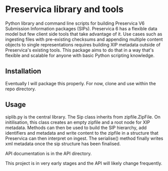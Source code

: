 # Preservica library and tools

Python library and command line scripts for building Preservica V6 Submission
Information packages (SIPs). Preservica 6 has a flexible data model but
few client side tools that take advantage of it. Use cases such as ingesting
files with pre-existing checksums and appending multiple content objects to
single representations requires building XIP metadata outside of Preservica's
existing tools. This package aims to do that in a way that's flexible and
scalable for anyone with basic Python scripting knowledge.

## Installation
Eventually I will package this properly. For now, clone and use within the repo
directory.

## Usage
siplib.py is the central library. The Sip class inherits from
zipfile.ZipFile. On initilisation, this class creates an empty zipfile and a
root node for XIP metadata. Methods can then be used to build the SIP hierarchy,
add identifiers and metadata and write content to the zipfile in a structure
that Preservica can then interpret on ingest.
The serialise() method finally writes xml metadata once the sip
structure has been finalised.

API documentation is in the API directory.

This project is in very early stages and the API will likely change frequently.

